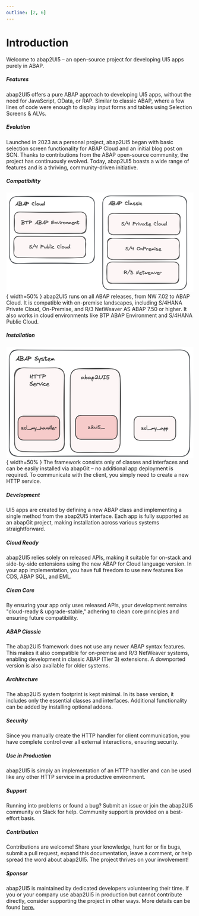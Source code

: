 ```yaml
---
outline: [2, 6]
---
```

# Introduction

Welcome to abap2UI5 – an open-source project for developing UI5 apps purely in ABAP.

##### Features
abap2UI5 offers a pure ABAP approach to developing UI5 apps, without the need for JavaScript, OData, or RAP. Similar to classic ABAP, where a few lines of code were enough to display input forms and tables using Selection Screens & ALVs.

##### Evolution
Launched in 2023 as a personal project, abap2UI5 began with basic selection screen functionality for ABAP Cloud and an initial blog post on SCN. Thanks to contributions from the ABAP open-source community, the project has continuously evolved. Today, abap2UI5 boasts a wide range of features and is a thriving, community-driven initiative.

##### Compatibility
![alt text](image-15.png){ width=50% }
abap2UI5 runs on all ABAP releases, from NW 7.02 to ABAP Cloud. It is compatible with on-premise landscapes, including S/4HANA Private Cloud, On-Premise, and R/3 NetWeaver AS ABAP 7.50 or higher. It also works in cloud environments like BTP ABAP Environment and S/4HANA Public Cloud.

##### Installation
![alt text](image-14.png){ width=50% }
The framework consists only of classes and interfaces and can be easily installed via abapGit – no additional app deployment is required. To communicate with the client, you simply need to create a new HTTP service.

##### Development
UI5 apps are created by defining a new ABAP class and implementing a single method from the abap2UI5 interface. Each app is fully supported as an abapGit project, making installation across various systems straightforward.

##### Cloud Ready
abap2UI5 relies solely on released APIs, making it suitable for on-stack and side-by-side extensions using the new ABAP for Cloud language version. In your app implementation, you have full freedom to use new features like CDS, ABAP SQL, and EML.

##### Clean Core
By ensuring your app only uses released APIs, your development remains "cloud-ready & upgrade-stable," adhering to clean core principles and ensuring future compatibility.

##### ABAP Classic
The abap2UI5 framework does not use any newer ABAP syntax features. This makes it also compatible for on-premise and R/3 NetWeaver systems, enabling development in classic ABAP (Tier 3) extensions. A downported version is also available for older systems.

##### Architecture
The abap2UI5 system footprint is kept minimal. In its base version, it includes only the essential classes and interfaces. Additional functionality can be added by installing optional addons.

##### Security
Since you manually create the HTTP handler for client communication, you have complete control over all external interactions, ensuring security.

##### Use in Production
abap2UI5 is simply an implementation of an HTTP handler and can be used like any other HTTP service in a productive environment.

##### Support
Running into problems or found a bug? Submit an issue or join the abap2UI5 community on Slack for help. Community support is provided on a best-effort basis.

##### Contribution
Contributions are welcome! Share your knowledge, hunt for or fix bugs, submit a pull request, expand this documentation, leave a comment, or help spread the word about abap2UI5. The project thrives on your involvement!

##### Sponsor
abap2UI5 is maintained by dedicated developers volunteering their time. If you or your company use abap2UI5 in production but cannot contribute directly, consider supporting the project in other ways. More details can be found [here.](/resources/sponsor)